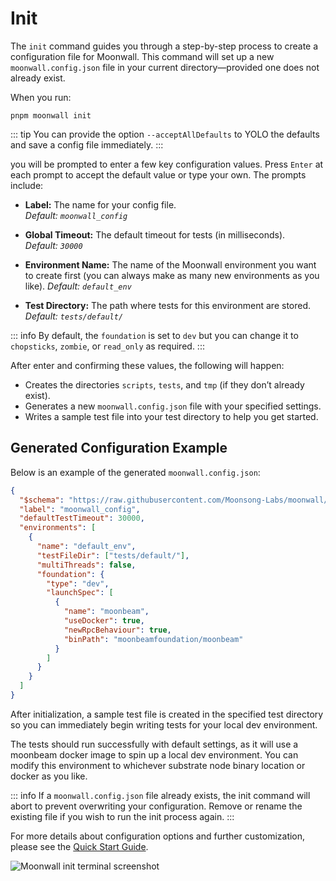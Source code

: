 # Init

The `init` command guides you through a step-by-step process to create a configuration file for Moonwall. This command will set up a new `moonwall.config.json` file in your current directory—provided one does not already exist.

When you run:

`pnpm moonwall init`

::: tip
You can provide the option `--acceptAllDefaults` to YOLO the defaults and save a config file immediately.
:::

you will be prompted to enter a few key configuration values. Press `Enter` at each prompt to accept the default value or type your own. The prompts include:

- **Label:** The name for your config file.  
  _Default: `moonwall_config`_

- **Global Timeout:** The default timeout for tests (in milliseconds).  
  _Default: `30000`_

- **Environment Name:** The name of the Moonwall environment you want to create first (you can always make as many new environments as you like).
  _Default: `default_env`_

- **Test Directory:** The path where tests for this environment are stored.  
  _Default: `tests/default/`_

::: info
By default, the `foundation` is set to `dev` but you can change it to `chopsticks`, `zombie`, or `read_only` as required.
:::

After enter and confirming these values, the following will happen:

- Creates the directories `scripts`, `tests`, and `tmp` (if they don’t already exist).
- Generates a new `moonwall.config.json` file with your specified settings.
- Writes a sample test file into your test directory to help you get started.

## Generated Configuration Example

Below is an example of the generated `moonwall.config.json`:

```json
{
  "$schema": "https://raw.githubusercontent.com/Moonsong-Labs/moonwall/main/packages/types/config_schema.json",
  "label": "moonwall_config",
  "defaultTestTimeout": 30000,
  "environments": [
    {
      "name": "default_env",
      "testFileDir": ["tests/default/"],
      "multiThreads": false,
      "foundation": {
        "type": "dev",
        "launchSpec": [
          {
            "name": "moonbeam",
            "useDocker": true,
            "newRpcBehaviour": true,
            "binPath": "moonbeamfoundation/moonbeam"
          }
        ]
      }
    }
  ]
}
```

After initialization, a sample test file is created in the specified test directory so you can immediately begin writing tests for your local dev environment.

The tests should run successfully with default settings, as it will use a moonbeam docker image to spin up a local dev environment. You can modify this environment to whichever substrate node binary location or docker as you like.

::: info
If a `moonwall.config.json` file already exists, the init command will abort to prevent overwriting your configuration. Remove or rename the existing file if you wish to run the init process again.
:::

For more details about configuration options and further customization, please see the [Quick Start Guide](/guide/test/quick-start).

![Moonwall init terminal screenshot](/init.png)
